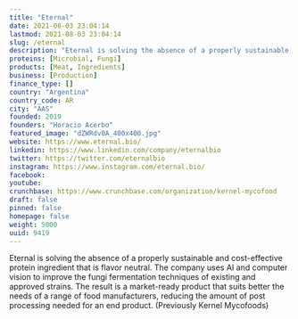 ```yaml
---
title: "Eternal"
date: 2021-08-03 23:04:14
lastmod: 2021-08-03 23:04:14
slug: /eternal
description: "Eternal is solving the absence of a properly sustainable and cost-effective protein ingredient that is flavor neutral. The company uses AI and computer vision to improve the fungi fermentation techniques of existing and approved strains. The result is a market-ready product that suits better the needs of a range of food manufacturers, reducing the amount of post processing needed for an end product. (Previously Kernel Mycofoods)"
proteins: [Microbial, Fungi]
products: [Meat, Ingredients]
business: [Production]
finance_type: []
country: "Argentina"
country_code: AR
city: "AAS"
founded: 2019
founders: "Horacio Acerbo"
featured_image: "dZWRdv0A_400x400.jpg"
website: https://www.eternal.bio/
linkedin: https://www.linkedin.com/company/eternalbio
twitter: https://twitter.com/eternalbio
instagram: https://www.instagram.com/eternal.bio/
facebook: 
youtube: 
crunchbase: https://www.crunchbase.com/organization/kernel-mycofood
draft: false
pinned: false
homepage: false
weight: 5000
uuid: 9419
---
```

Eternal is solving the absence of a properly sustainable and cost-effective protein ingredient that is flavor neutral. The company uses AI and computer vision to improve the fungi fermentation techniques of existing and approved strains. The result is a market-ready product that suits better the needs of a range of food manufacturers, reducing the amount of post processing needed for an end product. (Previously Kernel Mycofoods)
